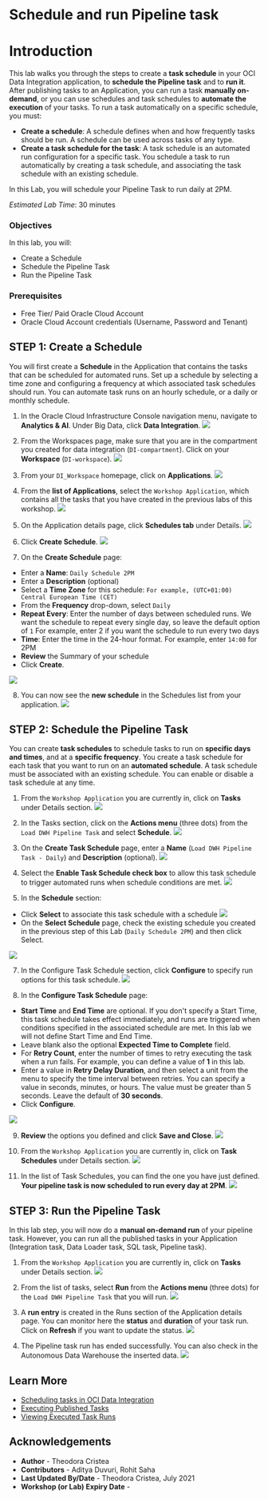 # Schedule and run Pipeline task

# Introduction

This lab walks you through the steps to create a **task schedule** in your OCI Data Integration application, to **schedule the Pipeline task** and to **run it**.
After publishing tasks to an Application, you can run a task **manually on-demand**, or you can use schedules and task schedules to **automate the execution** of your tasks.
To run a task automatically on a specific schedule, you must:
* **Create a schedule**: A schedule defines when and how frequently tasks should be run. A schedule can be used across tasks of any type.
* **Create a task schedule for the task**: A task schedule is an automated run configuration for a specific task. You schedule a task to run automatically by creating a task schedule, and associating the task schedule with an existing schedule.

In this Lab, you will schedule your Pipeline Task to run daily at 2PM.

*Estimated Lab Time*: 30 minutes

### Objectives
In this lab, you will:
* Create a Schedule
* Schedule the Pipeline Task
* Run the Pipeline Task

### Prerequisites
* Free Tier/ Paid Oracle Cloud Account
* Oracle Cloud Account credentials (Username, Password and Tenant)

## **STEP 1**: Create a Schedule
You will first create a **Schedule** in the Application that contains the tasks that can be scheduled for automated runs. Set up a schedule by selecting a time zone and configuring a frequency at which associated task schedules should run. You can automate task runs on an hourly schedule, or a daily or monthly schedule.

1. In the Oracle Cloud Infrastructure Console navigation menu, navigate to **Analytics & AI**. Under Big Data, click **Data Integration**.
![](./images/menu_di.png " ")

2. From the Workspaces page, make sure that you are in the compartment you created for data integration (`DI-compartment`). Click on your **Workspace** (`DI-workspace`).
![](./images/workspaces-click.png " ")

3. From your `DI_Workspace` homepage, click on **Applications**.
![](./images/workspace-homepage-applications.png " ")

4. From the **list of Applications**, select the `Workshop Application`, which contains all the tasks that you have created in the previous labs of this workshop.
![](./images/applications-list.png " ")

5. On the Application details page, click **Schedules tab** under Details.
![](./images/schedules-section.png " ")

6. Click **Create Schedule**.
![](./images/create-schedule.png " ")

7. On the **Create Schedule** page:
  - Enter a **Name**: `Daily Schedule 2PM`
  - Enter a **Description** (optional)
  - Select a **Time Zone** for this schedule: `For example, (UTC+01:00) Central European Time (CET)`
  - From the **Frequency** drop-down, select `Daily`
  - **Repeat Every**: Enter the number of days between scheduled runs. We want the schedule to repeat every single day, so leave the default option of `1`
  For example, enter 2 if you want the schedule to run every two days
  - **Time**: Enter the time in the 24-hour format. For example, enter `14:00` for 2PM
  - **Review** the Summary of your schedule
  - Click **Create**.

![](./images/create-schedule-options.png " ")


8. You can now see the **new schedule** in the Schedules list from your application.
![](./images/schedules-list.png " ")

## **STEP 2**: Schedule the Pipeline Task
You can create **task schedules** to schedule tasks to run on **specific days and times**, and at a **specific frequency**. You create a task schedule for each task that you want to run on an **automated schedule**. A task schedule must be associated with an existing schedule. You can enable or disable a task schedule at any time.

1. From the `Workshop Application` you are currently in, click on **Tasks** under Details section.
![](./images/tasks-section.png " ")

2. In the Tasks section, click on the **Actions menu** (three dots) from the `Load DWH Pipeline Task` and select **Schedule**.
![](./images/action-menu-pipeline-task.png " ")

4. On the **Create Task Schedule** page, enter a **Name** (`Load DWH Pipeline Task - Daily`) and **Description** (optional).
![](./images/task-schedule-name.png " ")

5. Select the **Enable Task Schedule check box** to allow this task schedule to trigger automated runs when schedule conditions are met.
![](./images/enable-task-schedule.png " ")

6. In the **Schedule** section:
  - Click **Select** to associate this task schedule with a schedule
  ![](./images/select-button-schedule.png " ")
  - On the **Select Schedule** page, check the existing schedule you created in the previous step of this Lab (`Daily Schedule 2PM`) and then click Select.

  ![](./images/select-schedule.png " ")


7. In the Configure Task Schedule section, click **Configure** to specify run options for this task schedule.
![](./images/configure-task-schedule-button.png " ")

8. In the **Configure Task Schedule** page:
  - **Start Time** and **End Time** are optional. If you don't specify a Start Time, this task schedule takes effect immediately, and runs are triggered when conditions specified in the associated schedule are met. In this lab we will not define Start Time and End Time.
  - Leave blank also the optional **Expected Time to Complete** field.
  - For **Retry Count**, enter the number of times to retry executing the task when a run fails. For example, you can define a value of **1** in this lab.
  - Enter a value in **Retry Delay Duration**, and then select a unit from the menu to specify the time interval between retries. You can specify a value in seconds, minutes, or hours. The value must be greater than 5 seconds. Leave the default of **30 seconds**.
  - Click **Configure**.

![](./images/configure-task-schedule.png " ")


9. **Review** the options you defined and click **Save and Close**.
![](./images/task-schedule-save-close.png " ")

10. From the `Workshop Application` you are currently in, click on **Task Schedules** under Details section.
![](./images/task-schedules-section.png " ")

11. In the list of Task Schedules, you can find the one you have just defined. **Your pipeline task is now scheduled to run every day at 2PM**.
![](./images/task-schedule.png " ")

## **STEP 3**: Run the Pipeline Task
In this lab step, you will now do a **manual on-demand run** of your pipeline task. However, you can run all the published tasks in your Application (Integration task, Data Loader task, SQL task, Pipeline task).

1. From the `Workshop Application` you are currently in, click on **Tasks** under Details section.
![](./images/tasks-section.png " ")

2. From the list of tasks, select **Run** from the **Actions menu** (three dots) for the `Load DWH Pipeline Task` that you will run.
![](./images/run-pipeline-task.png " ")

3. A **run entry** is created in the Runs section of the Application details page. You can monitor here the **status** and **duration** of your task run. Click on **Refresh** if you want to update the status.
![](./images/pipeline-running.png " ")

4. The Pipeline task run has ended successfully. You can also check in the Autonomous Data Warehouse the inserted data.
![](./images/pipeline-success.png " ")

## Learn More

* [Scheduling tasks in OCI Data Integration](https://docs.oracle.com/en-us/iaas/data-integration/using/schedules.htm)
* [Executing Published Tasks](https://docs.oracle.com/en-us/iaas/data-integration/using/published-tasks.htm)
* [Viewing Executed Task Runs](https://docs.oracle.com/en-us/iaas/data-integration/using/task-runs.htm)

## Acknowledgements
* **Author** - Theodora Cristea
* **Contributors** -  Aditya Duvuri, Rohit Saha
* **Last Updated By/Date** - Theodora Cristea, July 2021
* **Workshop (or Lab) Expiry Date** -
